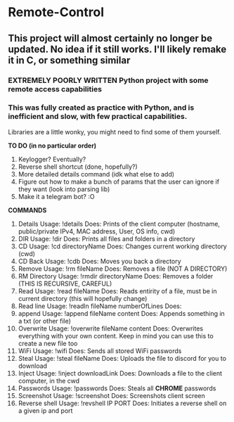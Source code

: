# Remote-Control
## This project will almost certainly no longer be updated. No idea if it still works. I'll likely remake it in C, or something similar
### EXTREMELY POORLY WRITTEN Python project with some remote access capabilities
### This was fully created as practice with Python, and is inefficient and slow, with few practical capabilities.
Libraries are a little wonky, you might need to find some of them yourself.

**TO DO (in no particular order)**
1. Keylogger? Eventually?
2. Reverse shell shortcut (done, hopefully?)
3. More detailed details command (idk what else to add)
4. Figure out how to make a bunch of params that the user can ignore if they want (look into parsing lib)
5. Make it a telegram bot? :O


**COMMANDS**
1. Details 
  Usage: !details
  Does: Prints  of the client computer (hostname, public/private IPv4, MAC address, User, OS info, cwd)
2. DIR
  Usage: !dir
  Does: Prints all files and folders in a directory
3. CD
  Usage: !cd directoryName
  Does: Changes current working directory (cwd)
4. CD Back
   Usage: !cdb
   Does: Moves you back a directory
5. Remove
   Usage: !rm fileName
   Does: Removes a file (NOT A DIRECTORY)
6. RM Directory
   Usage: !rmdir directoryName
   Does: Removes a folder (THIS IS RECURSIVE, CAREFUL)
8. Read
  Usage: !read fileName
  Does: Reads entirity of a file, must be in current directory (this will hopefully change)
9. Read line
  Usage: !readln fileName numberOfLines
  Does:
10. append
  Usage: !append fileName content
  Does: Appends something in a txt (or other file)
11. Overwrite
  Usage: !overwrite fileName content
  Does: Overwrites everything with your own content. Keep in mind you can use this to create a new file too
12. WiFi
  Usage: !wifi
  Does: Sends all stored WiFi passwords
13. Steal
   Usage: !steal fileName
   Does: Uploads the file to discord for you to download
14. Inject
   Usage: !inject downloadLink
   Does: Downloads a file to the client computer, in the cwd
15. Passwords
   Usage: !passwords
   Does: Steals all **CHROME** passwords
16. Screenshot
   Usage: !screenshot
   Does: Screenshots client screen
17. Reverse shell
   Usage: !revshell IP PORT
   Does: Initiates a reverse shell on a given ip and port
